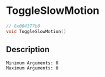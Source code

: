 # ToggleSlowMotion
```c
// 0x004377b0
void ToggleSlowMotion()
```
## Description
```
Minimum Arguments: 0
Maximum Arguments: 0
```
